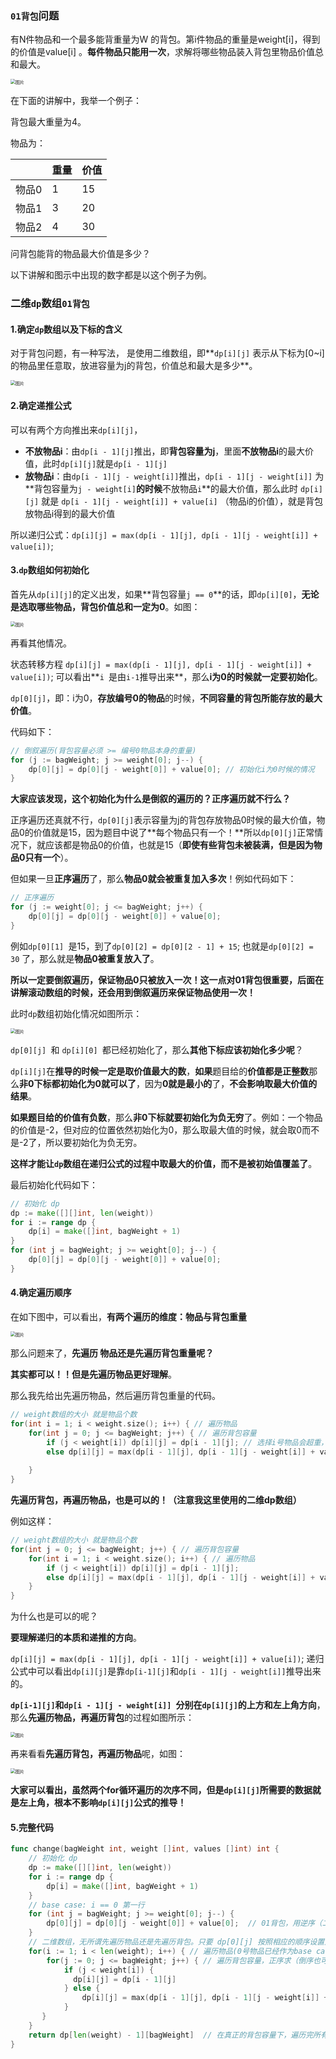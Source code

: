 ### `01背包`问题

有N件物品和一个最多能背重量为W 的背包。第i件物品的重量是weight[i]，得到的价值是value[i] 。**每件物品只能用一次**，求解将哪些物品装入背包里物品价值总和最大。

<img src="https://mmbiz.qpic.cn/mmbiz_jpg/ciaqDnJprwv6xPu8BiaJQNCasvLUeXpIGBwJ8LWEa17UslicoGI7plxSz9fTDSdpYn7gX5zG3Jujiaj3cYHDibwmBCg/640?wx_fmt=jpeg&wxfrom=5&wx_lazy=1&wx_co=1" alt="图片" style="zoom:50%;" />

在下面的讲解中，我举一个例子：

背包最大重量为4。

物品为：

|       | 重量 | 价值 |
| :---- | :--- | ---- |
| 物品0 | 1    | 15   |
| 物品1 | 3    | 20   |
| 物品2 | 4    | 30   |

问背包能背的物品最大价值是多少？

以下讲解和图示中出现的数字都是以这个例子为例。

### 二维`dp`数组`01背包`

#### 1.确定`dp`数组以及下标的含义

对于背包问题，有一种写法， 是使用二维数组，即**`dp[i][j]` 表示从下标为[0~i]的物品里任意取，放进容量为j的背包，价值总和最大是多少**。

<img src="https://mmbiz.qpic.cn/mmbiz_png/ciaqDnJprwv6xPu8BiaJQNCasvLUeXpIGBE6ZiaHNkJ3wwMicRH5K7Cps0giaa5ynhQnutL7RtJB9mwXZ50erL1jFZA/640?wx_fmt=png&wxfrom=5&wx_lazy=1&wx_co=1" alt="图片" style="zoom:50%;" />

#### 2.确定递推公式

可以有两个方向推出来`dp[i][j]`，

- **不放物品i**：由`dp[i - 1][j]`推出，即**背包容量为j**，里面**不放物品i**的最大价值，此时`dp[i][j]`就是`dp[i - 1][j]`
- **放物品i**：由`dp[i - 1][j - weight[i]]`推出，`dp[i - 1][j - weight[i]]` 为**背包容量为`j - weight[i]`**的时候**不放物品`i`**的最大价值，那么此时 `dp[i][j]` 就是 `dp[i - 1][j - weight[i]] + value[i]` （物品i的价值），就是背包放物品i得到的最大价值

所以递归公式：`dp[i][j] = max(dp[i - 1][j], dp[i - 1][j - weight[i]] + value[i])`;

#### 3.`dp`数组如何初始化

首先从`dp[i][j]`的定义出发，如果**背包容量`j == 0`**的话，即`dp[i][0]`，**无论是选取哪些物品，背包价值总和一定为0**。如图：

<img src="https://mmbiz.qpic.cn/mmbiz_png/ciaqDnJprwv6xPu8BiaJQNCasvLUeXpIGB2AfvmJVIXAdxl2fEC8mXD9mTT0gz9P71BAMWKCxcvFpsDGudVGmvGQ/640?wx_fmt=png&wxfrom=5&wx_lazy=1&wx_co=1" alt="图片" style="zoom:50%;" />

再看其他情况。

状态转移方程 `dp[i][j] = max(dp[i - 1][j], dp[i - 1][j - weight[i]] + value[i])`; 可以看出**`i `是由` i-1 `推导出来**，那么**i为0的时候就一定要初始化**。

`dp[0][j]`，即：i为0，**存放编号0的物品**的时候，**不同容量的背包所能存放的最大价值**。

代码如下：

```go
// 倒叙遍历(背包容量必须 >= 编号0物品本身的重量)
for (j := bagWeight; j >= weight[0]; j--) {
    dp[0][j] = dp[0][j - weight[0]] + value[0]; // 初始化i为0时候的情况
}
```

**大家应该发现，这个初始化为什么是倒叙的遍历的？正序遍历就不行么？**

正序遍历还真就不行，`dp[0][j]`表示容量为j的背包存放物品0时候的最大价值，物品0的价值就是15，因为题目中说了**每个物品只有一个！**所以`dp[0][j]`正常情况下，就应该都是物品0的价值，也就是15（**即使有些背包未被装满，但是因为物品0只有一个**）。

但如果一旦**正序遍历**了，那么**物品0就会被重复加入多次**！例如代码如下：

```go
// 正序遍历
for (j := weight[0]; j <= bagWeight; j++) {
    dp[0][j] = dp[0][j - weight[0]] + value[0];
}
```

例如`dp[0][1] `是15，到了`dp[0][2] = dp[0][2 - 1] + 15`; 也就是`dp[0][2] = 30` 了，那么就是**物品0被重复放入了**。

**所以一定要倒叙遍历，保证物品0只被放入一次！这一点对01背包很重要，后面在讲解滚动数组的时候，还会用到倒叙遍历来保证物品使用一次！**

此时`dp`数组初始化情况如图所示：

<img src="https://mmbiz.qpic.cn/mmbiz_png/ciaqDnJprwv6xPu8BiaJQNCasvLUeXpIGB65vfGj3952CP20FM0bz71P62cZ12eZsb9XItQmf4FVjBkggK1a92Pg/640?wx_fmt=png&wxfrom=5&wx_lazy=1&wx_co=1" alt="图片" style="zoom:50%;" />

`dp[0][j] `和 `dp[i][0] `都已经初始化了，那么**其他下标应该初始化多少呢**？

`dp[i][j]`在**推导的时候一定是取价值最大的数**，**如果**题目给的**价值都是正整数**那么**非0下标都初始化为0就可以了**，因为**0就是最小的**了，**不会影响取最大价值的结果**。

**如果题目给的价值有负数**，那么**非0下标就要初始化为负无穷**了。例如：一个物品的价值是-2，但对应的位置依然初始化为0，那么取最大值的时候，就会取0而不是-2了，所以要初始化为负无穷。

**这样才能让`dp`数组在递归公式的过程中取最大的价值，而不是被初始值覆盖了**。

最后初始化代码如下：

```go
// 初始化 dp
dp := make([][]int, len(weight))
for i := range dp {
    dp[i] = make([]int, bagWeight + 1)
}
for (int j = bagWeight; j >= weight[0]; j--) {
    dp[0][j] = dp[0][j - weight[0]] + value[0];
}
```

#### 4.确定遍历顺序

在如下图中，可以看出，**有两个遍历的维度：物品与背包重量**

<img src="https://mmbiz.qpic.cn/mmbiz_png/ciaqDnJprwv6xPu8BiaJQNCasvLUeXpIGB0iaqqakFPjDCnkjkveib2xyic249qmyUV1KVueAHcqJPACsRGNrGkID1A/640?wx_fmt=png&wxfrom=5&wx_lazy=1&wx_co=1" alt="图片" style="zoom:50%;" />

那么问题来了，**先遍历 物品还是先遍历背包重量呢？**

**其实都可以！！但是先遍历物品更好理解**。

那么我先给出先遍历物品，然后遍历背包重量的代码。

```go
// weight数组的大小 就是物品个数
for(int i = 1; i < weight.size(); i++) { // 遍历物品
    for(int j = 0; j <= bagWeight; j++) { // 遍历背包容量 
        if (j < weight[i]) dp[i][j] = dp[i - 1][j]; // 选择i号物品会超重，只能不选
        else dp[i][j] = max(dp[i - 1][j], dp[i - 1][j - weight[i]] + value[i]);
        
    }
}
```

**先遍历背包，再遍历物品，也是可以的！（注意我这里使用的二维dp数组）**

例如这样：

```go
// weight数组的大小 就是物品个数
for(int j = 0; j <= bagWeight; j++) { // 遍历背包容量
    for(int i = 1; i < weight.size(); i++) { // 遍历物品
        if (j < weight[i]) dp[i][j] = dp[i - 1][j];
        else dp[i][j] = max(dp[i - 1][j], dp[i - 1][j - weight[i]] + value[i]);
    }
}
```

为什么也是可以的呢？

**要理解递归的本质和递推的方向**。

`dp[i][j] = max(dp[i - 1][j], dp[i - 1][j - weight[i]] + value[i])`; 递归公式中可以看出`dp[i][j]`是靠`dp[i-1][j]`和`dp[i - 1][j - weight[i]]`推导出来的。

**`dp[i-1][j]`和`dp[i - 1][j - weight[i]] `分别在`dp[i][j]`的上方和左上角方向**，那么**先遍历物品，再遍历背包**的过程如图所示：

<img src="https://mmbiz.qpic.cn/mmbiz_png/ciaqDnJprwv6xPu8BiaJQNCasvLUeXpIGBo4eKE01ZCYzZOBjjmOLqFoukOxQk5mMicy3flylXGtKcaFgsCOJwMmg/640?wx_fmt=png&wxfrom=5&wx_lazy=1&wx_co=1" alt="图片" style="zoom:50%;" />

再来看看**先遍历背包，再遍历物品**呢，如图：

<img src="https://mmbiz.qpic.cn/mmbiz_png/ciaqDnJprwv6xPu8BiaJQNCasvLUeXpIGBicULAzs36ZDNYolqiaibPuWHzOxTricH816Q3P1iarfoYN87VwEjozytVXw/640?wx_fmt=png&wxfrom=5&wx_lazy=1&wx_co=1" alt="图片" style="zoom:50%;" />

**大家可以看出，虽然两个for循环遍历的次序不同，但是`dp[i][j]`所需要的数据就是左上角，根本不影响`dp[i][j]`公式的推导！**

#### 5.完整代码

```go
func change(bagWeight int, weight []int, values []int) int {
    // 初始化 dp
    dp := make([][]int, len(weight))
    for i := range dp {
        dp[i] = make([]int, bagWeight + 1)
    }
    // base case: i == 0 第一行
    for (int j = bagWeight; j >= weight[0]; j--) {
        dp[0][j] = dp[0][j - weight[0]] + value[0];  // 01背包，用逆序（二维dp时，只有第一行需要逆序求）
    } 
    // 二维数组，无所谓先遍历物品还是先遍历背包。只要 dp[0][j] 按照相应的顺序设置对即可(01背包用逆序，完全背包用正序)
    for(i := 1; i < len(weight); i++) { // 遍历物品(0号物品已经作为base case 完成设置了)，正序求（必须正序，因为当前行依赖于上一行）
        for(j := 0; j <= bagWeight; j++) { // 遍历背包容量，正序求（倒序也可以，因为dp[i][j]并不依赖于自己的左侧）
            if (j < weight[i]) {
              dp[i][j] = dp[i - 1][j]  
            } else {
                dp[i][j] = max(dp[i - 1][j], dp[i - 1][j - weight[i]] + value[i]);
            }
       }
    }  
    return dp[len(weight) - 1][bagWeight]  // 在真正的背包容量下，遍历完所有物品
}
```


